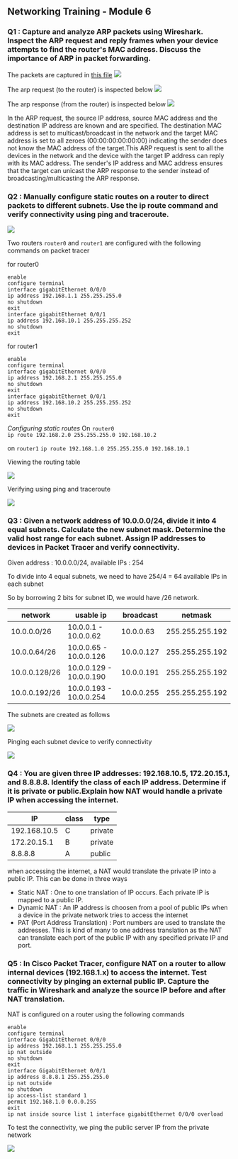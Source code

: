 ## Networking Training - Module 6

### Q1 : Capture and analyze ARP packets using Wireshark. Inspect the ARP request and reply frames when your device attempts to find the router's MAC address. Discuss the importance of ARP in packet forwarding.

The packets are captured in [this file](./capture.pcap)
![](./images/capture.png)

The arp request (to the router) is inspected below
![](./images/ARP_req.png)

The arp response (from the router) is inspected below
![](./images/ARP_resp.png)

In the ARP request, the source IP address, source MAC address and the destination IP address are known and are specified. The destination MAC address is set to multicast/broadcast in the network and the target MAC address is set to all zeroes (00:00:00:00:00:00) indicating the sender does not know the MAC address of the target.This ARP request is sent to all the devices in the network and the device with the target IP address can reply with its MAC address. The sender's IP address and MAC address ensures that the target can unicast the ARP response to the sender instead of broadcasting/multicasting the ARP response. 

### Q2 : Manually configure static routes on a router to direct packets to different subnets. Use the ip route command and verify connectivity using ping and traceroute.

![](./images/static_routing.png)

Two routers `router0` and `router1` are configured with the following commands on packet tracer

for router0  
```
enable
configure terminal
interface gigabitEthernet 0/0/0
ip address 192.168.1.1 255.255.255.0
no shutdown
exit
interface gigabitEthernet 0/0/1
ip address 192.168.10.1 255.255.255.252
no shutdown
exit
```

for router1  
```
enable
configure terminal
interface gigabitEthernet 0/0/0
ip address 192.168.2.1 255.255.255.0
no shutdown
exit
interface gigabitEthernet 0/0/1
ip address 192.168.10.2 255.255.255.252
no shutdown
exit
```

*Configuring static routes*
On `router0`   
`ip route 192.168.2.0 255.255.255.0 192.168.10.2`

on `router1`
`ip route 192.168.1.0 255.255.255.0 192.168.10.1`

Viewing the routing table

![](./images/ip-routes.png)

Verifying using ping and traceroute

![](./images/routing-ping.png)



### Q3 : Given a network address of 10.0.0.0/24, divide it into 4 equal subnets. Calculate the new subnet mask. Determine the valid host range for each subnet. Assign IP addresses to devices in Packet Tracer and verify connectivity.

Given address : 10.0.0.0/24, available IPs : 254

To divide into 4 equal subnets, we need to have 254/4 = 64 available IPs in each subnet

So by borrowing 2 bits for subnet ID, we would have /26 network.

|network| usable ip | broadcast | netmask |
|---|---|---|---|
|10.0.0.0/26 | 10.0.0.1 - 10.0.0.62 | 10.0.0.63 | 255.255.255.192 |
|10.0.0.64/26 | 10.0.0.65 - 10.0.0.126 | 10.0.0.127 | 255.255.255.192 |
|10.0.0.128/26 | 10.0.0.129 - 10.0.0.190 | 10.0.0.191 | 255.255.255.192 |
|10.0.0.192/26 | 10.0.0.193 - 10.0.0.254 | 10.0.0.255 | 255.255.255.192 |

The subnets are created as follows

![](./images/subnets.png)

Pinging each subnet device to verify connectivity

![](./images/subnets_ping.png)


### Q4 : You are given three IP addresses: 192.168.10.5, 172.20.15.1, and 8.8.8.8. Identify the class of each IP address. Determine if it is private or public.Explain how NAT would handle a private IP when accessing the internet.

| IP | class| type |
|---|---|---|
| 192.168.10.5 |  C | private |
| 172.20.15.1 |  B | private |
| 8.8.8.8 |  A | public |

when accessing the internet, a NAT would translate the private IP into a public IP. This can be done in three ways

- Static NAT : One to one translation of IP occurs. Each private IP is mapped to a public IP.
- Dynamic NAT : An IP address is choosen from a pool of public IPs when a device in the private network tries to access the internet
- PAT (Port Address Translation) : Port numbers are used to translate the addresses. This is kind of many to one address translation as the NAT can translate each port of the public IP with any specified private IP and port.


### Q5 : In Cisco Packet Tracer, configure NAT on a router to allow internal devices (192.168.1.x) to access the internet. Test connectivity by pinging an external public IP. Capture the traffic in Wireshark and analyze the source IP before and after NAT translation.

NAT is configured on a router using the following commands

```
enable
configure terminal
interface GigabitEthernet 0/0/0
ip address 192.168.1.1 255.255.255.0
ip nat outside
no shutdown
exit
interface GigabitEthernet 0/0/1
ip address 8.8.8.1 255.255.255.0
ip nat outside
no shutdown
ip access-list standard 1
permit 192.168.1.0 0.0.0.255
exit
ip nat inside source list 1 interface gigabitEthernet 0/0/0 overload
```

To test the connectivity, we ping the public server IP from the private network

![](./images/NAT.png)

